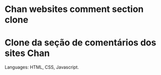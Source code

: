 # Chan websites comment section clone
# Clone da seção de comentários dos sites Chan

Languages: HTML, CSS, Javascript.